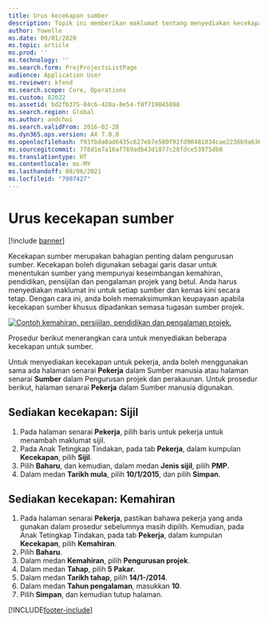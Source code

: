 ```yaml
---
title: Urus kecekapan sumber
description: Topik ini memberikan maklumat tentang menyediakan kecekapan untuk sumber projek.
author: Yowelle
ms.date: 09/01/2020
ms.topic: article
ms.prod: ''
ms.technology: ''
ms.search.form: ProjProjectsListPage
audience: Application User
ms.reviewer: kfend
ms.search.scope: Core, Operations
ms.custom: 82022
ms.assetid: bd2fb375-84c6-428a-8e54-f0f719045898
ms.search.region: Global
ms.author: andchoi
ms.search.validFrom: 2016-02-28
ms.dyn365.ops.version: AX 7.0.0
ms.openlocfilehash: f93fbda0ad6435c627eb7e580f92fd90481034cae2236b9a636195883470ca5c
ms.sourcegitcommit: 7f8d1e7a16af769adb43d1877c28fdce53975db8
ms.translationtype: HT
ms.contentlocale: ms-MY
ms.lasthandoff: 08/06/2021
ms.locfileid: "7007427"
---
```

# <a name="manage-resource-competencies"></a>Urus kecekapan sumber

[!include [banner](../includes/banner.md)]

Kecekapan sumber merupakan bahagian penting dalam pengurusan sumber. Kecekapan boleh digunakan sebagai garis dasar untuk menentukan sumber yang mempunyai keseimbangan kemahiran, pendidikan, pensijilan dan pengalaman projek yang betul. Anda harus menyediakan maklumat ini untuk setiap sumber dan kemas kini secara tetap. Dengan cara ini, anda boleh memaksimumkan keupayaan apabila kecekapan sumber khusus dipadankan semasa tugasan sumber projek.

[![Contoh kemahiran, persijilan, pendidikan dan pengalaman projek.](./media/projectresourcing06-1024x383.jpg)](./media/projectresourcing06.jpg)

Prosedur berikut menerangkan cara untuk menyediakan beberapa kecekapan untuk sumber.

Untuk menyediakan kecekapan untuk pekerja, anda boleh menggunakan sama ada halaman senarai **Pekerja** dalam Sumber manusia atau halaman senarai **Sumber** dalam Pengurusan projek dan perakaunan. Untuk prosedur berikut, halaman senarai **Pekerja** dalam Sumber manusia digunakan.

## <a name="set-up-competencies-certificates"></a>Sediakan kecekapan: Sijil

1. Pada halaman senarai **Pekerja**, pilih baris untuk pekerja untuk menambah maklumat sijil.
2. Pada Anak Tetingkap Tindakan, pada tab **Pekerja**, dalam kumpulan **Kecekapan**, pilih **Sijil**.
3. Pilih **Baharu**, dan kemudian, dalam medan **Jenis sijil**, pilih **PMP**.
4. Dalam medan **Tarikh mula**, pilih **10/1/2015**, dan pilih **Simpan**.

## <a name="set-up-competencies-skills"></a>Sediakan kecekapan: Kemahiran

1. Pada halaman senarai **Pekerja**, pastikan bahawa pekerja yang anda gunakan dalam prosedur sebelumnya masih dipilih. Kemudian, pada Anak Tetingkap Tindakan, pada tab **Pekerja**, dalam kumpulan **Kecekapan**, pilih **Kemahiran**.
2. Pilih **Baharu**.
3. Dalam medan **Kemahiran**, pilih **Pengurusan projek**.
4. Dalam medan **Tahap**, pilih **5 Pakar**.
5. Dalam medan **Tarikh tahap**, pilih **14/1-/2014**.
6. Dalam medan **Tahun pengalaman**, masukkan **10**.
7. Pilih **Simpan**, dan kemudian tutup halaman.


[!INCLUDE[footer-include](../includes/footer-banner.md)]